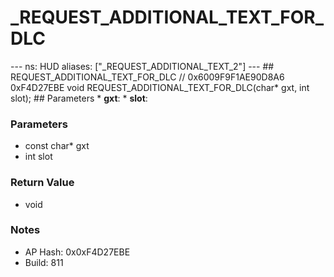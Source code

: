 # _REQUEST_ADDITIONAL_TEXT_FOR_DLC

--- ns: HUD aliases: ["_REQUEST_ADDITIONAL_TEXT_2"] --- ## REQUEST_ADDITIONAL_TEXT_FOR_DLC  // 0x6009F9F1AE90D8A6 0xF4D27EBE void REQUEST_ADDITIONAL_TEXT_FOR_DLC(char* gxt, int slot);   ## Parameters * **gxt**: * **slot**:

### Parameters
* const char* gxt
* int slot

### Return Value
* void

### Notes
* AP Hash: 0x0xF4D27EBE
* Build: 811

